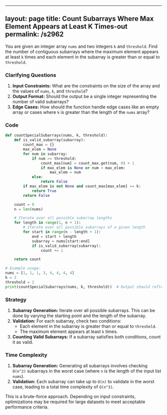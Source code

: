 
---
layout: page
title:  Count Subarrays Where Max Element Appears at Least K Times-out
permalink: /s2962
---

You are given an integer array `nums` and two integers `k` and `threshold`. Find the number of contiguous subarrays where the maximum element appears at least `k` times and each element in the subarray is greater than or equal to `threshold`.

### Clarifying Questions

1. **Input Constraints:** What are the constraints on the size of the array and the values of `nums`, `k`, and `threshold`?
2. **Output Format:** Should the output be a single integer representing the number of valid subarrays?
3. **Edge Cases:** How should the function handle edge cases like an empty array or cases where `k` is greater than the length of the `nums` array?

### Code

```python
def countSpecialSubarrays(nums, k, threshold):
    def is_valid_subarray(subarray):
        count_max = {}
        max_elem = None
        for num in subarray:
            if num >= threshold:
                count_max[num] = count_max.get(num, 0) + 1
                if max_elem is None or num > max_elem:
                    max_elem = num
            else:
                return False
        if max_elem is not None and count_max[max_elem] >= k:
            return True
        return False

    count = 0
    n = len(nums)

    # Iterate over all possible subarray lengths
    for length in range(1, n + 1):
        # Iterate over all possible subarrays of a given length
        for start in range(n - length + 1):
            end = start + length
            subarray = nums[start:end]
            if is_valid_subarray(subarray):
                count += 1

    return count

# Example usage:
nums = [1, 1, 1, 3, 4, 4, 4, 4]
k = 2
threshold = 2
print(countSpecialSubarrays(nums, k, threshold))  # Output should reflect the count of subarrays
```

### Strategy

1. **Subarray Generation:** Iterate over all possible subarrays. This can be done by varying the starting point and the length of the subarray.
2. **Validation:** For each subarray, check two conditions:
   - Each element in the subarray is greater than or equal to `threshold`.
   - The maximum element appears at least `k` times.
3. **Counting Valid Subarrays:** If a subarray satisfies both conditions, count it as valid.

### Time Complexity

1. **Subarray Generation:** Generating all subarrays involves checking `O(n^2)` subarrays in the worst case (where `n` is the length of the input list `nums`).
2. **Validation:** Each subarray can take up to `O(n)` to validate in the worst case, leading to a total time complexity of `O(n^3)`.

This is a brute-force approach. Depending on input constraints, optimizations may be required for large datasets to meet acceptable performance criteria.

